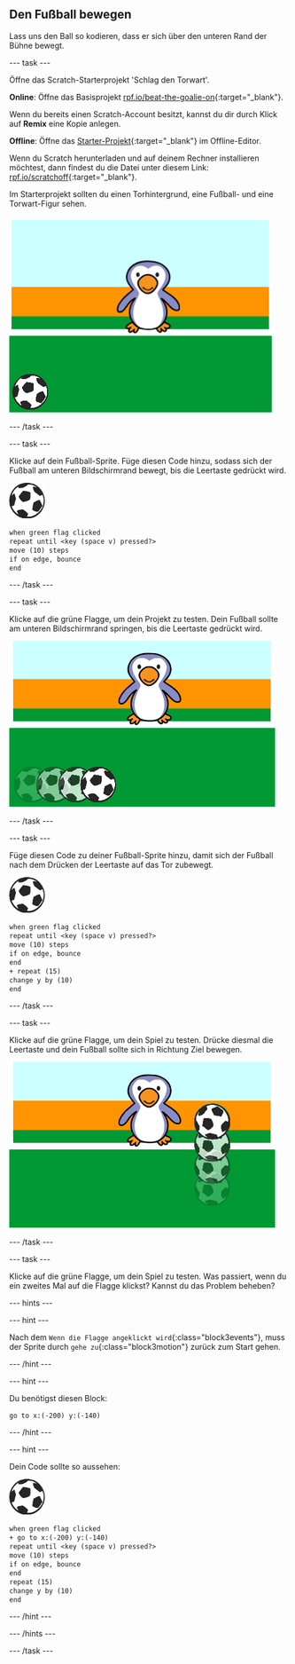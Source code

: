 ## Den Fußball bewegen

Lass uns den Ball so kodieren, dass er sich über den unteren Rand der Bühne bewegt.

--- task ---

Öffne das Scratch-Starterprojekt 'Schlag den Torwart'.

**Online**: Öffne das Basisprojekt [rpf.io/beat-the-goalie-on](http://rpf.io/beat-the-goalie-on){:target="_blank"}.

Wenn du bereits einen Scratch-Account besitzt, kannst du dir durch Klick auf **Remix** eine Kopie anlegen.

**Offline**: Öffne das [Starter-Projekt](http://rpf.io/p/de-DE/beat-the-goalie-go){:target="_blank"} im Offline-Editor.

Wenn du Scratch herunterladen und auf deinem Rechner installieren möchtest, dann findest du die Datei unter diesem Link: [rpf.io/scratchoff](http://rpf.io/scratchoff){:target="_blank"}.

Im Starterprojekt sollten du einen Torhintergrund, eine Fußball- und eine Torwart-Figur sehen.

![Start-Projekt](images/goalie-starter.png)

--- /task ---

--- task ---

Klicke auf dein Fußball-Sprite. Füge diesen Code hinzu, sodass sich der Fußball am unteren Bildschirmrand bewegt, bis die Leertaste gedrückt wird.

![Fußball-Sprite](images/football-sprite.png)

```blocks3
when green flag clicked
repeat until <key (space v) pressed?>
move (10) steps
if on edge, bounce
end
```

--- /task ---

--- task ---

Klicke auf die grüne Flagge, um dein Projekt zu testen. Dein Fußball sollte am unteren Bildschirmrand springen, bis die Leertaste gedrückt wird.

![Screenshot](images/goalie-football-move-test.png)

--- /task ---

--- task ---

Füge diesen Code zu deiner Fußball-Sprite hinzu, damit sich der Fußball nach dem Drücken der Leertaste auf das Tor zubewegt.

![Fußball-Sprite](images/football-sprite.png)

```blocks3
when green flag clicked
repeat until <key (space v) pressed?>
move (10) steps
if on edge, bounce
end
+ repeat (15)
change y by (10)
end
```

--- /task ---

--- task ---

Klicke auf die grüne Flagge, um dein Spiel zu testen. Drücke diesmal die Leertaste und dein Fußball sollte sich in Richtung Ziel bewegen.

![Screenshot](images/goalie-football-ypos-test.png)

--- /task ---

--- task ---

Klicke auf die grüne Flagge, um dein Spiel zu testen. Was passiert, wenn du ein zweites Mal auf die Flagge klickst? Kannst du das Problem beheben?

--- hints ---


--- hint ---

Nach dem `Wenn die Flagge angeklickt wird`{:class="block3events"}, muss der Sprite durch `gehe zu`{:class="block3motion"} zurück zum Start gehen.

--- /hint ---

--- hint ---

Du benötigst diesen Block:

```blocks3
go to x:(-200) y:(-140)
```

--- /hint ---

--- hint ---

Dein Code sollte so aussehen:

![Fußball-Sprite](images/football-sprite.png)

```blocks3
when green flag clicked
+ go to x:(-200) y:(-140)
repeat until <key (space v) pressed?>
move (10) steps
if on edge, bounce
end
repeat (15)
change y by (10)
end
```

--- /hint ---

--- /hints ---

--- /task ---

